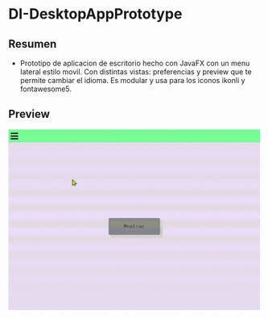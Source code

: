 # DI-DesktopAppPrototype

## Resumen 

* Prototipo de aplicacion de escritorio hecho con JavaFX con un menu lateral estilo movil. Con distintas vistas: preferencias y preview que te permite cambiar el idioma. Es modular y usa para los iconos ikonli y fontawesome5.

## Preview

<img src="https://raw.githubusercontent.com/DyLaNHurtado/DI-DesktopAppPrototype/master/img/preview.gif" alt="preview appDesktopPrototype DyLaNHurtado" width="500" />
